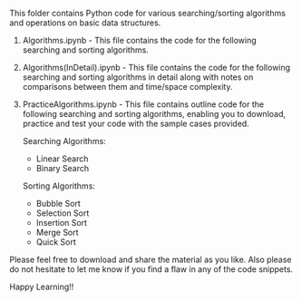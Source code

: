 This folder contains Python code for various searching/sorting algorithms and operations on basic data structures.

1. Algorithms.ipynb - This file contains the code for the following searching and sorting algorithms.
2. Algorithms(InDetail).ipynb - This file contains the code for the following searching and sorting algorithms in detail along with notes on comparisons between them and time/space complexity.
3. PracticeAlgorithms.ipynb - This file contains outline code for the following searching and sorting algorithms, enabling you to download, practice and test your code with the sample cases provided.

    Searching Algorithms:
    * Linear Search
    * Binary Search
    
    Sorting Algorithms:
    * Bubble Sort
    * Selection Sort
    * Insertion Sort
    * Merge Sort
    * Quick Sort

Please feel free to download and share the material as you like. Also please do not hesitate to let me know if you find a flaw in any of the code snippets.

Happy Learning!!
